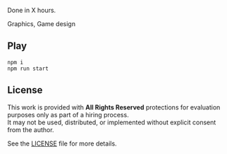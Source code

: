 Done in X hours. 

Graphics, Game design

## Play

```shell
npm i
npm run start
```

## License

This work is provided with **All Rights Reserved** protections for evaluation purposes only as part of a hiring process.  
It may not be used, distributed, or implemented without explicit consent from the author.

See the [LICENSE](./LICENSE) file for more details.
